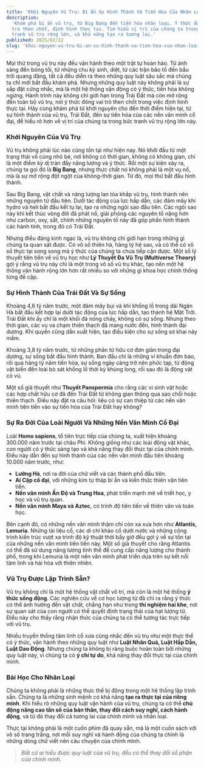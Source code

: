 ```yaml
---
title: 'Khởi Nguyên Vũ Trụ: Bí Ẩn Sự Hình Thành Và Tiến Hóa Của Nhân Loại'
description:
  'Khám phá bí ẩn vũ trụ, từ Big Bang đến tiến hóa nhân loại. Ý thức đóng vai
  trò then chốt, định hình thực tại. Tìm hiểu vị trí của chúng ta trong bức
  tranh vũ trụ rộng lớn, và khả năng tạo ra tương lai.'
published: 2025/02/22
slug: 'khoi-nguyen-vu-tru-bi-an-su-hinh-thanh-va-tien-hoa-cua-nhan-loai'
---
```


Mọi thứ trong vũ trụ này đều vận hành theo một trật tự hoàn hảo. Từ ánh sáng đến
bóng tối, từ những chu kỳ sinh, diệt, từ các trận bão tố đến bầu trời quang
đãng, tất cả đều diễn ra theo những quy luật sâu sắc mà chúng ta chỉ mới bắt đầu
khám phá. Nhưng những quy luật này không phải là sự sắp đặt cứng nhắc, mà là một
hệ thống vận động có ý thức, tiến hóa không ngừng. Hành trình này không chỉ giới
hạn trong Trái Đất mà còn mở rộng đến toàn bộ vũ trụ, nơi ý thức đóng vai trò
then chốt trong việc định hình thực tại. Hãy cùng khám phá từ khởi nguyên cho
đến thời điểm hiện tại, từ sự hình thành của vũ trụ, Trái Đất, đến sự tiến hóa
của các nền văn minh cổ đại, để hiểu rõ hơn về vị trí của chúng ta trong bức
tranh vũ trụ rộng lớn này.

### **Khởi Nguyên Của Vũ Trụ**

Vũ trụ không phải lúc nào cũng tồn tại như hiện nay. Nó khởi đầu từ một trạng
thái vô cùng nhỏ bé, nơi không có thời gian, không có không gian, chỉ là một
điểm kỳ dị tràn đầy năng lượng và ý thức. Rồi một sự kiện xảy ra, chúng ta gọi
đó là **Big Bang**, nhưng thực chất nó không phải là một vụ nổ, mà là sự mở rộng
đột ngột của không-thời gian. Từ đó, mọi thứ bắt đầu hình thành.

Sau Big Bang, vật chất và năng lượng lan tỏa khắp vũ trụ, hình thành nên những
nguyên tử đầu tiên. Dưới tác động của lực hấp dẫn, các đám mây khí hydro và heli
bắt đầu kết tụ lại, tạo ra những ngôi sao đầu tiên. Các ngôi sao này khi kết
thúc vòng đời đã phát nổ, giải phóng các nguyên tố nặng hơn như carbon, oxy,
sắt, chính những nguyên tố này đã góp phần hình thành các hành tinh, trong đó có
Trái Đất.

Nhưng điều đáng kinh ngạc là, vũ trụ không chỉ giới hạn trong những gì chúng ta
quan sát được. Có vô số thiên hà, hàng tỷ hệ sao, và có thể có vô số thực tại
song song mà ý thức của chúng ta chưa tiếp cận được. Một số lý thuyết tiên tiến
về vũ trụ học như **Lý Thuyết Đa Vũ Trụ (Multiverse Theory)** gợi ý rằng vũ trụ
này chỉ là một trong vô số vũ trụ khác, tạo nên một hệ thống vận hành rộng lớn
hơn rất nhiều so với những gì khoa học chính thống từng đề cập.

### **Sự Hình Thành Của Trái Đất Và Sự Sống**

Khoảng 4,6 tỷ năm trước, một đám mây bụi và khí khổng lồ trong dải Ngân Hà bắt
đầu kết hợp lại dưới tác động của lực hấp dẫn, tạo thành hệ Mặt Trời. Trái Đất
khi ấy chỉ là một khối đá nóng chảy, không có sự sống. Nhưng theo thời gian, các
vụ va chạm thiên thạch đã mang nước đến, hình thành đại dương. Khí quyển cũng
dần xuất hiện, tạo điều kiện cho sự sống sơ khai nảy mầm.

Khoảng 3,8 tỷ năm trước, từ những phân tử hữu cơ đơn giản trong đại dương, sự
sống bắt đầu hình thành. Ban đầu chỉ là những vi khuẩn đơn bào, rồi qua hàng tỷ
năm tiến hóa, sự sống ngày càng trở nên phức tạp, từ động vật biển đến loài bò
sát khổng lồ thời kỳ khủng long, rồi sau đó là động vật có vú.

Một số giả thuyết như **Thuyết Panspermia** cho rằng các vi sinh vật hoặc các
hợp chất hữu cơ đã đến Trái Đất từ không gian thông qua sao chổi hoặc thiên
thạch. Điều này đặt ra câu hỏi: liệu có sự can thiệp từ các nền văn minh tiên
tiến vào sự tiến hóa của Trái Đất hay không?

### **Sự Ra Đời Của Loài Người Và Những Nền Văn Minh Cổ Đại**

Loài **Homo sapiens**, tổ tiên trực tiếp của chúng ta, xuất hiện khoảng 300.000
năm trước tại châu Phi. Không giống như các loài động vật khác, con người có ý
thức sáng tạo và khả năng thay đổi thực tại của chính mình. Điều này dẫn đến sự
hình thành của các nền văn minh đầu tiên khoảng 10.000 năm trước, như:

- **Lưỡng Hà**, nơi ra đời của chữ viết và các thành phố đầu tiên.
- **Ai Cập cổ đại**, với những kim tự tháp bí ẩn và kiến thức thiên văn tiên
  tiến.
- **Nền văn minh Ấn Độ và Trung Hoa**, phát triển mạnh mẽ về triết học, y học và
  vũ trụ quan.
- **Nền văn minh Maya và Aztec**, có trình độ tiên tiến về thiên văn và toán
  học.

Bên cạnh đó, có những nền văn minh thậm chí còn xa xưa hơn như **Atlantis,
Lemuria**. Những tài liệu cổ, các di chỉ khảo cổ dưới nước và những công trình
kiến trúc vượt xa trình độ kỹ thuật thời bấy giờ đều gợi ý về sự tồn tại của
những nền văn minh tiên tiến này. Một số giả thuyết cho rằng Atlantis có thể đã
sử dụng năng lượng tinh thể để cung cấp năng lượng cho thành phố, trong khi
Lemuria là một nền văn minh phát triển dựa trên sự kết nối tâm linh và hài hòa
với thiên nhiên.

### **Vũ Trụ Được Lập Trình Sẵn?**

Vũ trụ không chỉ là một hệ thống vật chất vô tri, mà còn là một hệ thống **ý
thức sống động**. Các nghiên cứu về cơ học lượng tử đã chỉ ra rằng ý thức có thể
ảnh hưởng đến vật chất, chẳng hạn như trong **thí nghiệm hai khe**, nơi sự quan
sát của con người có thể quyết định trạng thái của hạt lượng tử. Điều này cho
thấy rằng nhận thức của chúng ta có thể tương tác trực tiếp với vũ trụ.

Nhiều truyền thống tâm linh cổ xưa cũng nhắc đến vũ trụ như một thực thể có ý
thức, vận hành theo những quy luật như **Luật Nhân Quả, Luật Hấp Dẫn, Luật Dao
Động**. Nhưng chúng ta không bị ràng buộc hoàn toàn bởi những quy luật này, vì
chúng ta có **ý chí tự do**, khả năng thay đổi thực tại của chính mình.

### **Bài Học Cho Nhân Loại**

Chúng ta không phải là những thực thể bị động trong một hệ thống lập trình sẵn.
Chúng ta là những sinh mệnh có khả năng **tạo ra thực tại của riêng mình**. Khi
hiểu rõ những quy luật vận hành của vũ trụ, chúng ta có thể **chủ động nâng cao
tần số của bản thân, thay đổi cách suy nghĩ, cách hành động**, và từ đó thay đổi
cả tương lai của chính mình và nhân loại.

Thực tại không phải là một cuốn phim đã quay sẵn, mà là một cuốn sách với vô số
trang trắng, nơi mỗi suy nghĩ và hành động của chúng ta chính là những dòng chữ
viết nên câu chuyện của chính mình.

> _Bất cứ ai hiểu được quy luật của vũ trụ, đều có thể thay đổi số phận của
> chính mình._
